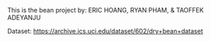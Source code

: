 This is the bean project
by: ERIC HOANG, RYAN PHAM, & TAOFFEK ADEYANJU

Dataset: https://archive.ics.uci.edu/dataset/602/dry+bean+dataset
